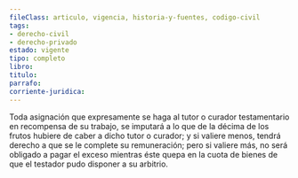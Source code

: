 ```yaml
---
fileClass: articulo, vigencia, historia-y-fuentes, codigo-civil
tags:
- derecho-civil
- derecho-privado
estado: vigente
tipo: completo
libro:
titulo:
parrafo:
corriente-juridica:
---
```

Toda asignación que expresamente se haga al tutor o curador testamentario en recompensa de su trabajo, se imputará a lo que de la décima de los frutos hubiere de caber a dicho tutor o curador; y si valiere menos, tendrá derecho a que se le complete su remuneración; pero si valiere más, no será obligado a pagar el exceso mientras éste quepa en la cuota de bienes de que el testador pudo disponer a su arbitrio.